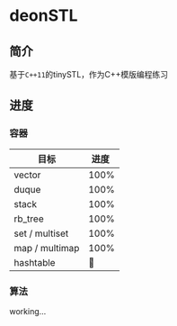 # deonSTL

## 简介

基于`C++11`的tinySTL，作为C++模版编程练习

## 进度

### 容器


| 目标           | 进度&nbsp; |
| -------------- | ---------- |
| vector         | 100%       |
| duque          | 100%       |
| stack          | 100%       |
| rb_tree        | 100%       |
| set / multiset | 100%       |
| map / multimap | 100%       |
| hashtable      | 🔧          |

### 算法

working...